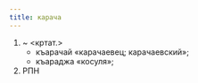 ```yaml
---
title: карача
---
```


1. ~ <кртат.>
    * къарачай «карачаевец; карачаевский»;
    * къараджа «косуля»;
2. РПН
